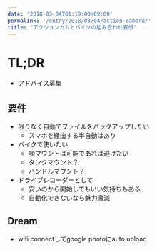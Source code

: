 ```yaml
---
date: '2018-03-04T01:19:00+09:00'
permalink: '/entry/2018/03/04/action-camera/'
title: "アクションカムとバイクの組み合わせ妄想"
---
```


# TL;DR

* アドバイス募集

## 要件

* 限りなく自動でファイルをバックアップしたい
  * スマホを経由する半自動はあり
* バイクで使いたい
  * 顎マウントは可能であれば避けたい
  * タンクマウント？
  * ハンドルマウント？
* ドライブレコーダーとして
  * 安いのから開始してもいい気持ちもある
  * 自動化できないなら魅力激減

## Dream

* wifi connectしてgoogle photoにauto upload
